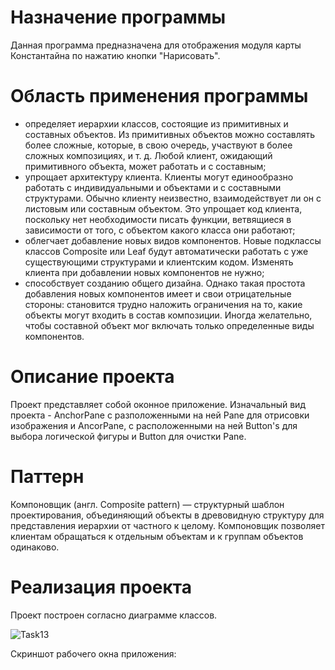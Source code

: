
# Назначение программы

Данная программа предназначена для отображения модуля карты Константайна по нажатию кнопки "Нарисовать".

# Область применения программы

* определяет иерархии классов, состоящие из примитивных и составных объектов. Из примитивных объектов можно составлять более сложные, которые, в свою очередь, участвуют в более сложных композициях, и т. д. Любой клиент, ожидающий примитивного объекта, может работать и с составным;
* упрощает архитектуру клиента. Клиенты могут единообразно работать с индивидуальными и объектами и с составными структурами. Обычно клиенту неизвестно, взаимодействует ли он с листовым или составным объектом. Это упрощает код клиента, поскольку нет необходимости писать функции, ветвящиеся в зависимости от того, с объектом какого класса они работают;
* облегчает добавление новых видов компонентов. Новые подклассы классов Composite или Leaf будут автоматически работать с уже существующими структурами и клиентским кодом. Изменять клиента при добавлении новых компонентов не нужно;
* способствует созданию общего дизайна. Однако такая простота добавления новых компонентов имеет и свои отрицательные стороны: становится трудно наложить ограничения на то, какие объекты могут входить в состав композиции. Иногда желательно, чтобы составной объект мог включать только определенные виды компонентов.

# Описание проекта

Проект представляет собой оконное приложение. Изначальный вид проекта - AnchorPane с разположенными на ней Pane для отрисовки изображения и AncorPane, с расположенными на ней Button's для выбора логической фигуры и Button для очистки Pane.

# Паттерн

Компоновщик (англ. Composite pattern) — структурный шаблон проектирования, объединяющий объекты в древовидную структуру для представления иерархии от частного к целому. Компоновщик позволяет клиентам обращаться к отдельным объектам и к группам объектов одинаково.

# Реализация проекта

Проект построен согласно диаграмме классов.

![Task13](https://user-images.githubusercontent.com/80450495/114281033-ca743880-9a44-11eb-974d-a6e67709d1d4.png)

Скриншот рабочего окна приложения:
